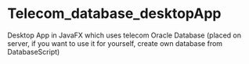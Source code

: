 # Telecom_database_desktopApp
Desktop App in JavaFX which uses telecom Oracle Database (placed on server, if you want to use it for yourself, create own database from DatabaseScript)

